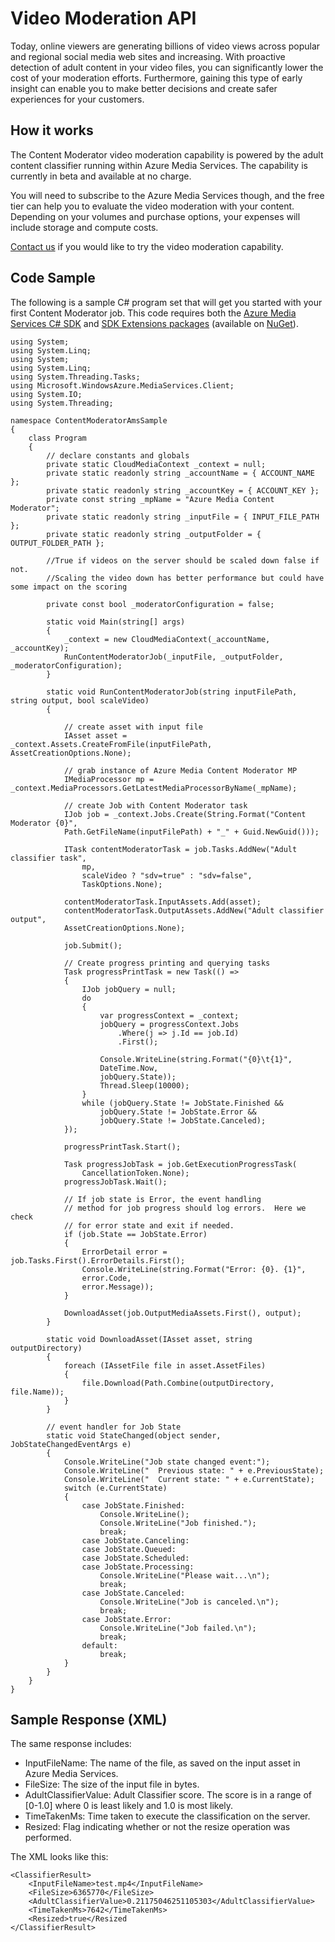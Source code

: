 <!-- 
NavPath: Content Moderator
LinkLabel: Video Moderation API
Url: content-moderator/documentation/video-moderation-api
Weight: 150
-->

# Video Moderation API #

Today, online viewers are generating billions of video views across popular and regional social media web sites and increasing. With proactive detection of adult content in your video files, you can significantly lower the cost of your moderation efforts. Furthermore, gaining this type of early insight can enable you to make better decisions and create safer experiences for your customers.

## How it works ##

The Content Moderator video moderation capability is powered by the adult content classifier running within Azure Media Services. The capability is currently in beta and available at no charge.

You will need to subscribe to the Azure Media Services though, and the free tier can help you to evaluate the video moderation with your content. Depending on your volumes and purchase options, your expenses will include storage and compute costs.

[Contact us](https://cognitive.uservoice.com/ "Contact Us") if you would like to try the video moderation capability.

## Code Sample ##

The following is a sample C# program set that will get you started with your first Content Moderator job. This code requires both the [Azure Media Services C# SDK](https://github.com/Azure/azure-sdk-for-media-services "Azure Media Services SDK") and [SDK Extensions packages](https://github.com/Azure/azure-sdk-for-media-services-extensions "SDK Extensions") (available on [NuGet](http://www.nuget.org/packages?q=Azure+Media+Services+.NET+SDK "Nuget")).

	
	using System;
	using System.Linq;
	using System;
	using System.Linq;
	using System.Threading.Tasks;
	using Microsoft.WindowsAzure.MediaServices.Client;
	using System.IO;
	using System.Threading;

	namespace ContentModeratorAmsSample
	{
    	class Program
    	{
        	// declare constants and globals
        	private static CloudMediaContext _context = null;
        	private static readonly string _accountName = { ACCOUNT_NAME };
        	private static readonly string _accountKey = { ACCOUNT_KEY };
        	private const string _mpName = "Azure Media Content Moderator";
        	private static readonly string _inputFile = { INPUT_FILE_PATH };
        	private static readonly string _outputFolder = { OUTPUT_FOLDER_PATH };

			//True if videos on the server should be scaled down false if not. 
        	//Scaling the video down has better performance but could have some impact on the scoring
        	
			private const bool _moderatorConfiguration = false;

        	static void Main(string[] args)
        	{
            	_context = new CloudMediaContext(_accountName, _accountKey);
            	RunContentModeratorJob(_inputFile, _outputFolder, _moderatorConfiguration);
        	}

			static void RunContentModeratorJob(string inputFilePath, string output, bool scaleVideo)
        	{

            	// create asset with input file
            	IAsset asset = _context.Assets.CreateFromFile(inputFilePath, AssetCreationOptions.None);
            
            	// grab instance of Azure Media Content Moderator MP
            	IMediaProcessor mp = _context.MediaProcessors.GetLatestMediaProcessorByName(_mpName);

            	// create Job with Content Moderator task
            	IJob job = _context.Jobs.Create(String.Format("Content Moderator {0}", 
                Path.GetFileName(inputFilePath) + "_" + Guid.NewGuid()));

           	 	ITask contentModeratorTask = job.Tasks.AddNew("Adult classifier task",
                	mp,
                	scaleVideo ? "sdv=true" : "sdv=false",
                	TaskOptions.None);

            	contentModeratorTask.InputAssets.Add(asset);
            	contentModeratorTask.OutputAssets.AddNew("Adult classifier output",
            	AssetCreationOptions.None);

            	job.Submit();

            	// Create progress printing and querying tasks
            	Task progressPrintTask = new Task(() =>
            	{
                	IJob jobQuery = null;
                	do
                	{
                    	var progressContext = _context;
                    	jobQuery = progressContext.Jobs
                    		.Where(j => j.Id == job.Id)
                    		.First();
                    
						Console.WriteLine(string.Format("{0}\t{1}",
                    	DateTime.Now,
                    	jobQuery.State));
                    	Thread.Sleep(10000);
                	}
                	while (jobQuery.State != JobState.Finished &&	                
						jobQuery.State != JobState.Error &&
                		jobQuery.State != JobState.Canceled);
            	});

				progressPrintTask.Start();

            	Task progressJobTask = job.GetExecutionProgressTask(
            		CancellationToken.None);
            	progressJobTask.Wait();

            	// If job state is Error, the event handling 
            	// method for job progress should log errors.  Here we check 
            	// for error state and exit if needed.
            	if (job.State == JobState.Error)
            	{
                	ErrorDetail error = job.Tasks.First().ErrorDetails.First();
                	Console.WriteLine(string.Format("Error: {0}. {1}",
                	error.Code,
                	error.Message));
            	}

            	DownloadAsset(job.OutputMediaAssets.First(), output);
        	}

			static void DownloadAsset(IAsset asset, string outputDirectory)
        	{
            	foreach (IAssetFile file in asset.AssetFiles)
            	{
                	file.Download(Path.Combine(outputDirectory, file.Name));
            	}
        	}

			// event handler for Job State
        	static void StateChanged(object sender, JobStateChangedEventArgs e)
        	{
            	Console.WriteLine("Job state changed event:");
            	Console.WriteLine("  Previous state: " + e.PreviousState);
            	Console.WriteLine("  Current state: " + e.CurrentState);
            	switch (e.CurrentState)
            	{
                	case JobState.Finished:
                    	Console.WriteLine();
                    	Console.WriteLine("Job finished.");
                    	break;
                	case JobState.Canceling:
                	case JobState.Queued:
                	case JobState.Scheduled:
                	case JobState.Processing:
                    	Console.WriteLine("Please wait...\n");
                    	break;
                	case JobState.Canceled:
                    	Console.WriteLine("Job is canceled.\n");
                    	break;
                	case JobState.Error:
                    	Console.WriteLine("Job failed.\n");
                    	break;
                	default:
                    	break;
            	}
        	}
    	}
	}


## Sample Response (XML) ##

The same response includes:

- InputFileName: The name of the file, as saved on the input asset in Azure Media Services.
- FileSize: The size of the input file in bytes.
- AdultClassifierValue: Adult Classifier score. The score is in a range of [0-1.0] where 0 is least likely and 1.0 is most likely.
- TimeTakenMs: Time taken to execute the classification on the server.
- Resized: Flag indicating whether or not the resize operation was performed.

The XML looks like this:

	<ClassifierResult>
		<InputFileName>test.mp4</InputFileName>
      	<FileSize>6365770</FileSize>
      	<AdultClassifierValue>0.21175046251105303</AdultClassifierValue>
      	<TimeTakenMs>7642</TimeTakenMs>
      	<Resized>true</Resized
	</ClassifierResult>
	
